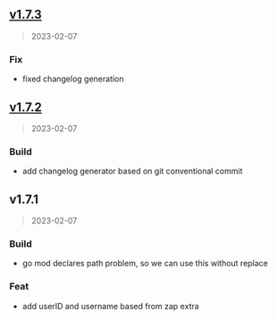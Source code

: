 
<a name="v1.7.3"></a>
## [v1.7.3](https://github.com/temamagic/zapsentry/compare/v1.7.2...v1.7.3)

> 2023-02-07

### Fix

* fixed changelog generation 


<a name="v1.7.2"></a>
## [v1.7.2](https://github.com/temamagic/zapsentry/compare/v1.7.1...v1.7.2)

> 2023-02-07

### Build

* add changelog generator based on git conventional commit 


<a name="v1.7.1"></a>
## v1.7.1

> 2023-02-07

### Build

* go mod declares path problem, so we can use this without replace 

### Feat

* add userID and username based from zap extra 

